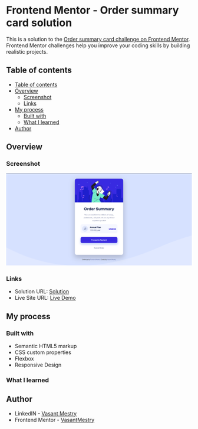 # Frontend Mentor - Order summary card solution

This is a solution to the [Order summary card challenge on Frontend Mentor](https://www.frontendmentor.io/challenges/order-summary-component-QlPmajDUj). Frontend Mentor challenges help you improve your coding skills by building realistic projects.

## Table of contents

  - [Table of contents](#table-of-contents)
  - [Overview](#overview)
    - [Screenshot](#screenshot)
    - [Links](#links)
  - [My process](#my-process)
    - [Built with](#built-with)
    - [What I learned](#what-i-learned)
  - [Author](#author)

## Overview

### Screenshot

![Order Summary Card](./assets/Order%20Summary%20Card.png)

### Links

- Solution URL: [Solution](https://www.frontendmentor.io/solutions/order-summary-component-o2bR_w7Nuv)
- Live Site URL: [Live Demo](https://vasant-order-summary-card.netlify.app/)

## My process

### Built with

- Semantic HTML5 markup
- CSS custom properties
- Flexbox
- Responsive Design

### What I learned

## Author

- LinkedIN - [Vasant Mestry](https://www.linkedin.com/in/vasant-mestry/)
- Frontend Mentor - [VasantMestry](https://www.frontendmentor.io/profile/Vasant-Mestry-11)
